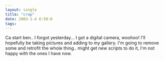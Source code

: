 ```yaml
---
layout: single
title: "crap"
date: 2003-1-4 6:50:0
tags: 
---
```


Ca start ben.. I forgot yesterday... I got a digital camera, woohoo! I'll hopefully be taking pictures and adding to my gallery. I'm going to remove some and retrofit the whole thing.. might get new scripts to do it, I'm not happy with the ones I have now.




